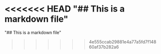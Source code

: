 <<<<<<< HEAD
 "## This is a markdown file"
=======

  "## This is a markdown file"
  
>>>>>>> 4e555ccab29881e4a77a5fd7f14860af37b282a6
